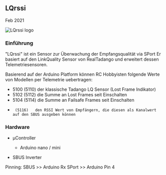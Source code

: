 
## LQrssi
Feb 2021

![LQrssi logo](https://github.com/strgaltdel/LQrssi/tree/master/img/LQrssi.png)


### Einführung

"LQrssi" ist ein Sensor zur Überwachung der Empfangsqualität via SPort
Er basiert auf den LinkQuality Sensor von RealTadango und erweitert dessen Telemetriesensoren.

Basierend auf der Arduino  Platform können RC Hobbyisten folgende Werte von Modellen per Telemetrie uebertragen:

- 5100 (5110)   der klassische Tadango LQ Sensor (Lost Frame Indikator)
- 5102 (5112)   die Summe an Lost Frames seit Einschalten
- 5104 (5114)   die Summe an Failsafe Frames seit Einschalten
-      (5116)   den RSSI Wert von Empfängern, die diesen als Kanalwert auf den SBUS ausgeben können


  
### Hardware
  
  * µController
	* Arduino nano / mini 

  * SBUS Inverter

  Pinning:
  SBUS  >> Arduino Rx
  SPort >> Arduino Pin 4





